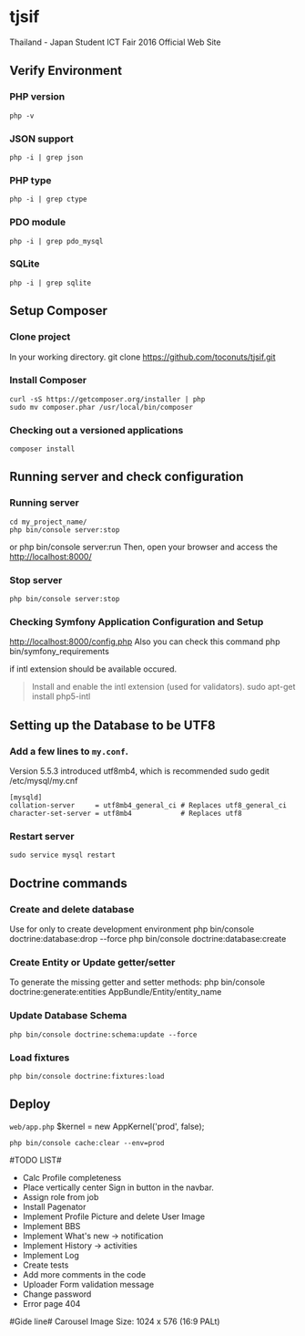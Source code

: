 # tjsif
Thailand - Japan Student ICT Fair 2016 Official Web Site

Verify Environment
----------------------------------
### PHP version
    php -v

### JSON support
    php -i | grep json

### PHP type
    php -i | grep ctype

### PDO module
    php -i | grep pdo_mysql

### SQLite
    php -i | grep sqlite

Setup Composer
----------------------------------
### Clone project
In your working directory.
    git clone https://github.com/toconuts/tjsif.git

### Install Composer

    curl -sS https://getcomposer.org/installer | php
    sudo mv composer.phar /usr/local/bin/composer

### Checking out a versioned applications
    composer install

Running server and check configuration
----------------------------------
### Running server
    cd my_project_name/
    php bin/console server:stop
or
    php bin/console server:run
Then, open your browser and access the [http://localhost:8000/][1]

### Stop server
    php bin/console server:stop

### Checking Symfony Application Configuration and Setup
[http://localhost:8000/config.php][2]
Also you can check this command
    php bin/symfony_requirements

if intl extension should be available occured.
   > Install and enable the intl extension (used for validators).
    sudo apt-get install php5-intl

Setting up the Database to be UTF8
----------------------------------
### Add a few lines to `my.conf`.
Version 5.5.3 introduced utf8mb4, which is recommended
    sudo gedit /etc/mysql/my.cnf

    [mysqld]
    collation-server     = utf8mb4_general_ci # Replaces utf8_general_ci
    character-set-server = utf8mb4            # Replaces utf8

### Restart server
    sudo service mysql restart

Doctrine commands
----------------------------------
### Create and delete database 
Use for only to create development environment
    php bin/console doctrine:database:drop --force
    php bin/console doctrine:database:create

### Create Entity or Update getter/setter
To generate the missing getter and setter methods:
    php bin/console doctrine:generate:entities AppBundle/Entity/entity_name

### Update Database Schema
    php bin/console doctrine:schema:update --force

### Load fixtures
    php bin/console doctrine:fixtures:load

Deploy
----------------------------------
`web/app.php`
$kernel = new AppKernel('prod', false);

    php bin/console cache:clear --env=prod

#TODO LIST#
* Calc Profile completeness
* Place vertically center Sign in button in the navbar.
* Assign role from job
* Install Pagenator
* Implement Profile Picture and delete User Image
* Implement BBS
* Implement What's new -> notification
* Implement History -> activities
* Implement Log
* Create tests
* Add more comments in the code
* Uploader Form validation message
* Change password
* Error page 404

#Gide line#
Carousel Image Size: 1024 x 576 (16:9 PALt)

[1]:  http://localhost:8000/
[2]:  http://localhost:8000/config.php